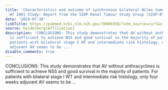 ```yaml
---
title: 'Characteristics and outcome of synchronous bilateral Wilms tumour in the SIOP
  WT 2001 Study: Report from the SIOP Renal Tumour Study Group (SIOP-RTSG)'
date: '2024-07-30'
linkTitle: https://pubmed.ncbi.nlm.nih.gov/39080350/?utm_source=curl&utm_medium=rss&utm_campaign=pubmed-2&utm_content=1FakS-2QOkCT8HsMOQP1bCRQ4YzyumYOmxmF0moLsQ3dFB1E9V&fc=20220326224207&ff=20240731181850&v=2.18.0.post9+e462414
source: heidelberg[Affiliation]
description: 'CONCLUSIONS: This study demonstrates that AV without anthracyclines
  is sufficient to achieve NSS and good survival in the majority of patients. For
  patients with bilateral stage I WT and intermediate risk histology, only four weeks
  adjuvant AV seems to be ...'
disable_comments: true
---
```

CONCLUSIONS: This study demonstrates that AV without anthracyclines is sufficient to achieve NSS and good survival in the majority of patients. For patients with bilateral stage I WT and intermediate risk histology, only four weeks adjuvant AV seems to be ...